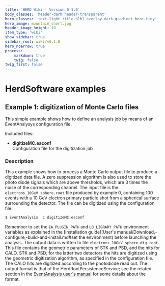 ```yaml
---
title: 'HERD Wiki - Version 0.1.0'
body_classes: 'header-dark header-transparent'
hero_classes: 'text-light title-h1h1 overlay-dark-gradient hero-tiny'
hero_image: mountain_short.jpg
header_image_height: 10
item_type: 'wiki'
show_sidebar: true
sidebar_root: wiki/v0.1.0
hero_noarrow: true
process:
    markdown: true
    twig: false
twig_first: false
---
```


#  HerdSoftware examples

## Example 1: digitization of Monte Carlo files

This simple example shows how to define an analysis job by means of an EventAnalysys configuration file.

Included files:
* **digitizeMC.eaconf**  
  Configuration file for the digitization job
  
### Description
This example shows how to process a Monte Carlo output file to produce a digitized data file. A zero suppression algorithm is also used to store the photo diode signals which are above thresholds, which are 3 times the noise of the corresponding channel. The input file is the `electrons_10GeV_sphere.root` file produced by example 0, containing 100 events with a 10 GeV electron primary particle shot from a spherical surface surrounding the detector. The file can be digitized using the configuration file:

```bash
$ EventAnalysis  c digitizeMC.eaconf
```
Remember to set the `EA_PLUGIN_PATH` and `LD_LIBRARY_PATH` environment
variables as explained in the
[installation guide](User's manual/Download,-configure,-build-and-install.md#set the environment)
before launching the analysis. The output data is written to file
`electrons_10GeV_sphere.dig.root`. This file contains the geometric parameters
of STK and PSD, and the hits for CALO, STK and PSD; for the latter two 
detectors the hits are digitized using the geometric digitization algorithm, as
specified in the configuration file. The CALO hits are digitized according to
the photodiode read out. The output format is that of the
HerdRootPersistenceService; see the related section in the
[EventAnalysis user's manual](https://wizard.fi.infn.it/eventanalysis/manual/)
for some details about the format.

